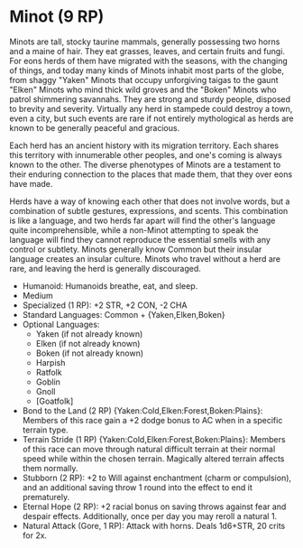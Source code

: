 # Minot (9 RP)

Minots are tall, stocky taurine mammals, generally possessing two horns and a maine of hair. They eat grasses, leaves, and certain fruits and fungi. For eons herds of them have migrated with the seasons, with the changing of things, and today many kinds of Minots inhabit most parts of the globe, from shaggy "Yaken" Minots that occupy unforgiving taigas to the gaunt "Elken" Minots who mind thick wild groves and the "Boken" Minots who patrol shimmering savannahs. They are strong and sturdy people, disposed to brevity and severity. Virtually any herd in stampede could destroy a town, even a city, but such events are rare if not entirely mythological as herds are known to be generally peaceful and gracious.

Each herd has an ancient history with its migration territory. Each shares this territory with innumerable other peoples, and one's coming is always known to the other. The diverse phenotypes of Minots are a testament to their enduring connection to the places that made them, that they over eons have made.

Herds have a way of knowing each other that does not involve words, but a combination of subtle gestures, expressions, and scents. This combination is like a language, and two herds far apart will find the other's language quite incomprehensible, while a non-Minot attempting to speak the language will find they cannot reproduce the essential smells with any control or subtlety. Minots generally know Common but their insular language creates an insular culture. Minots who travel without a herd are rare, and leaving the herd is generally discouraged.

- Humanoid: Humanoids breathe, eat, and sleep.
- Medium
- Specialized (1 RP): +2 STR, +2 CON, -2 CHA
- Standard Languages: Common + {Yaken,Elken,Boken}
- Optional Languages:
	- Yaken (if not already known)
	- Elken (if not already known)
	- Boken (if not already known)
	- Harpish
	- Ratfolk
	- Goblin
	- Gnoll
	- [Goatfolk]
- Bond to the Land (2 RP) {Yaken:Cold,Elken:Forest,Boken:Plains}: Members of this race gain a +2 dodge bonus to AC when in a specific terrain type.
- Terrain Stride (1 RP) {Yaken:Cold,Elken:Forest,Boken:Plains}: Members of this race can move through natural difficult terrain at their normal speed while within the chosen terrain. Magically altered terrain affects them normally.
- Stubborn (2 RP): +2 to Will against enchantment (charm or compulsion), and an additional saving throw 1 round into the effect to end it prematurely.
- Eternal Hope (2 RP): +2 racial bonus on saving throws against fear and despair effects. Additionally, once per day you may reroll a natural 1.
- Natural Attack (Gore, 1 RP): Attack with horns. Deals 1d6+STR, 20 crits for 2x.
